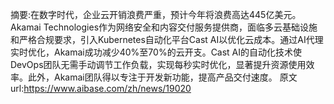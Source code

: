 摘要:在数字时代，企业云开销浪费严重，预计今年将浪费高达445亿美元。Akamai Technologies作为网络安全和内容交付服务提供商，面临多云基础设施和严格合规要求，引入Kubernetes自动化平台Cast AI以优化云成本。通过AI代理实时优化，Akamai成功减少40%至70%的云开支。Cast AI的自动化技术使DevOps团队无需手动调节工作负载，实现每秒实时优化，显著提升资源使用效率。此外，Akamai团队得以专注于开发新功能，提高产品交付速度。
原文url:https://www.aibase.com/zh/news/19020
